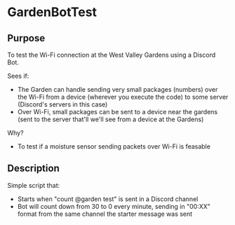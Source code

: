 # GardenBotTest

## Purpose
To test the Wi-Fi connection at the West Valley Gardens using a Discord Bot.

Sees if:
- The Garden can handle sending very small packages (numbers) over the Wi-Fi from a device (wherever you execute the code) to some server (Discord's servers in this case)
- Over Wi-Fi, small packages can be sent to a device near the gardens (sent to the server that'll we'll see from a device at the Gardens)

Why?
- To test if a moisture sensor sending packets over Wi-Fi is feasable

## Description
Simple script that:
- Starts when "count @garden test" is sent in a Discord channel
- Bot will count down from 30 to 0 every minute, sending in "00:XX" format from the same channel the starter message was sent


